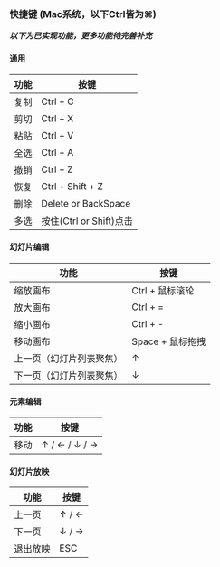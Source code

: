 ### 快捷键 (Mac系统，以下Ctrl皆为⌘)
***以下为已实现功能，更多功能待完善补充***

#### 通用
|    功能    |    按键    |
|    ----   |    ----    |
|    复制    |  Ctrl + C  |
|    剪切    |  Ctrl + X  |
|    粘贴    |  Ctrl + V  |
|    全选    |  Ctrl + A  |
|    撤销    |  Ctrl + Z  |
|    恢复    |  Ctrl + Shift + Z  |
|    删除    |  Delete or BackSpace  |
|    多选    |  按住(Ctrl or Shift)点击 |

#### 幻灯片编辑
|    功能    |    按键    |
|    ----   |    ----    |
|    缩放画布    |  Ctrl + 鼠标滚轮  |
|    放大画布    |  Ctrl + =  |
|    缩小画布    |  Ctrl + -  |
|    移动画布    |  Space + 鼠标拖拽  |
|    上一页（幻灯片列表聚焦）   |  ↑  |
|    下一页（幻灯片列表聚焦）   |  ↓  |

#### 元素编辑
|    功能    |    按键    |
|    ----   |    ----    |
|    移动    |  ↑ / ← / ↓ / →  |

#### 幻灯片放映
|    功能    |    按键    |
|    ----   |    ----    |
|    上一页   |  ↑ / ←  |
|    下一页   |  ↓ / →  |
|    退出放映   |  ESC  |

